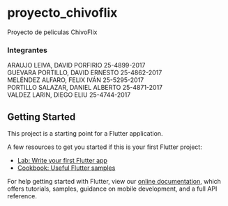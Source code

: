 # proyecto_chivoflix
Proyecto de peliculas ChivoFlix

### Integrantes
ARAUJO LEIVA, DAVID PORFIRIO 		25-4899-2017 <br>
GUEVARA PORTILLO, DAVID ERNESTO 		25-4862-2017<br>
MELÉNDEZ ALFARO, FELIX IVÁN			25-5295-2017<br>
PORTILLO SALAZAR, DANIEL ALBERTO  	25-4871-2017<br>
VALDEZ LARIN, DIEGO ELIU  			25-4744-2017<br>


## Getting Started

This project is a starting point for a Flutter application.

A few resources to get you started if this is your first Flutter project:

- [Lab: Write your first Flutter app](https://flutter.dev/docs/get-started/codelab)
- [Cookbook: Useful Flutter samples](https://flutter.dev/docs/cookbook)

For help getting started with Flutter, view our
[online documentation](https://flutter.dev/docs), which offers tutorials,
samples, guidance on mobile development, and a full API reference.
